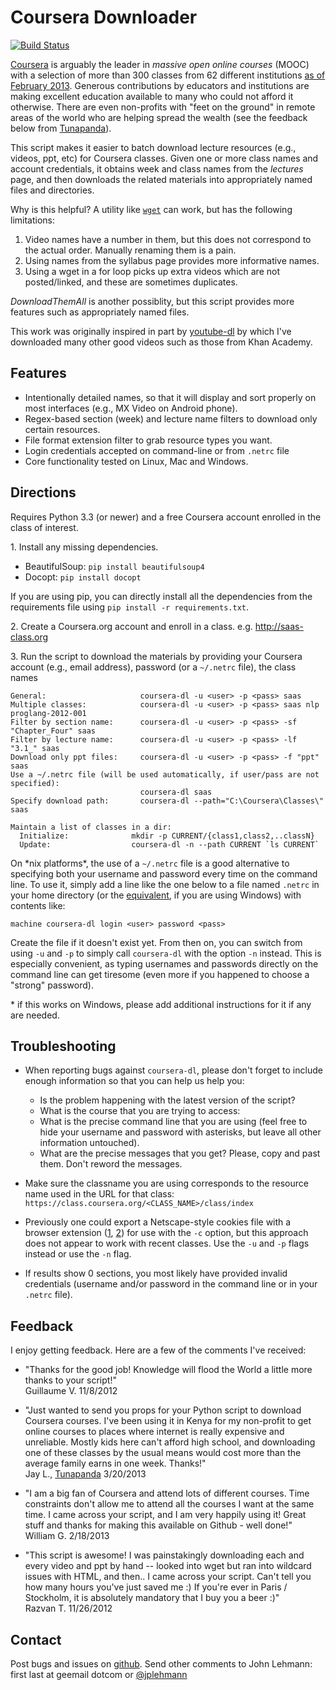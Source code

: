 Coursera Downloader
===================

[![Build Status](https://travis-ci.org/nonsleepr/coursera.png?branch=master)](https://travis-ci.org/nonsleepr/coursera)

[Coursera][1] is arguably the leader in *massive open online courses* (MOOC) 
with a selection of more than 300 classes from 62 different institutions [as of 
February 2013][13]. Generous contributions by educators and institutions are 
making excellent education available to many who could not afford it otherwise. 
There are even non-profits with "feet on the ground" in remote areas of the
world who are helping spread the wealth (see the feedback below from [Tunapanda][14]).

This script makes it easier to batch download lecture resources (e.g., videos, ppt,
etc) for Coursera classes.  Given one or more class names and account credentials, 
it obtains week and class names from the *lectures* page, and then downloads 
the related materials into appropriately named files and directories.

Why is this helpful?  A utility like [`wget`][2] can work, but has the
following limitations:

1. Video names have a number in them, but this does not correspond to the
   actual order.  Manually renaming them is a pain.
2. Using names from the syllabus page provides more informative names.
3. Using a wget in a for loop picks up extra videos which are not
   posted/linked, and these are sometimes duplicates.

*DownloadThemAll* is another possiblity, but this script provides more features such
as appropriately named files.

This work was originally inspired in part by [youtube-dl][3] by which 
I've downloaded many other good videos such as those from Khan Academy.


Features
--------

  * Intentionally detailed names, so that it will display and sort properly
    on most interfaces (e.g., MX Video on Android phone).
  * Regex-based section (week) and lecture name filters to download only
    certain resources.
  * File format extension filter to grab resource types you want.
  * Login credentials accepted on command-line or from `.netrc` file
  * Core functionality tested on Linux, Mac and Windows.


Directions
----------

Requires Python 3.3 (or newer) and a free Coursera account enrolled in
the class of interest.

1\. Install any missing dependencies.

+ BeautifulSoup:
`pip install beautifulsoup4`
+ Docopt:
`pip install docopt`

If you are using pip, you can directly install all the dependencies from the
requirements file using `pip install -r requirements.txt`.

2\. Create a Coursera.org account and enroll in a class.
e.g. http://saas-class.org

3\. Run the script to download the materials by providing your Coursera
account (e.g., email address), password (or a `~/.netrc` file), the class names

    General:                     coursera-dl -u <user> -p <pass> saas
    Multiple classes:            coursera-dl -u <user> -p <pass> saas nlp proglang-2012-001
    Filter by section name:      coursera-dl -u <user> -p <pass> -sf "Chapter_Four" saas
    Filter by lecture name:      coursera-dl -u <user> -p <pass> -lf "3.1_" saas
    Download only ppt files:     coursera-dl -u <user> -p <pass> -f "ppt" saas
    Use a ~/.netrc file (will be used automatically, if user/pass are not specified):
                                 coursera-dl saas
    Specify download path:       coursera-dl --path="C:\Coursera\Classes\" saas
    
    Maintain a list of classes in a dir:
      Initialize:              mkdir -p CURRENT/{class1,class2,..classN}
      Update:                  coursera-dl -n --path CURRENT `ls CURRENT`

On \*nix platforms\*, the use of a `~/.netrc` file is a good alternative to
specifying both your username and password every time on the command
line. To use it, simply add a line like the one below to a file named
`.netrc` in your home directory (or the [equivalent][8], if you are using
Windows) with contents like:

    machine coursera-dl login <user> password <pass>

Create the file if it doesn't exist yet.  From then on, you can switch from
using `-u` and `-p` to simply call `coursera-dl` with the option `-n`
instead.  This is especially convenient, as typing usernames and passwords
directly on the command line can get tiresome (even more if you happened to
choose a "strong" password).

\* if this works on Windows, please add additional instructions for it if
any are needed.

Troubleshooting
---------------

* When reporting bugs against `coursera-dl`, please don't forget to include
  enough information so that you can help us help you:
    * Is the problem happening with the latest version of the script?
    * What is the course that you are trying to access:
    * What is the precise command line that you are using (feel free to hide
      your username and password with asterisks, but leave all other
      information untouched).
    * What are the precise messages that you get? Please, copy and past them.
      Don't reword the messages.

* Make sure the classname you are using corresponds to the resource name used in
  the URL for that class:
    `https://class.coursera.org/<CLASS_NAME>/class/index`

* Previously one could export a Netscape-style cookies file with a browser
  extension ([1][9], [2][10]) for use with the `-c` option, but this
  approach does not appear to work with recent classes. Use the `-u` and
  `-p` flags instead or use the `-n` flag.

* If results show 0 sections, you most likely have provided invalid
  credentials (username and/or password in the command line or in your
  `.netrc` file).


Feedback
--------

I enjoy getting feedback. Here are a few of the comments I've received:

* "Thanks for the good job! Knowledge will flood the World a little more thanks
  to your script!"
  <br>Guillaume V. 11/8/2012
  
* "Just wanted to send you props for your Python script to download Coursera
  courses. I've been using it in Kenya for my non-profit to get online courses
  to places where internet is really expensive and unreliable. Mostly kids here
  can't afford high school, and downloading one of these classes by the usual
  means would cost more than the average family earns in one week. Thanks!"
  <br>Jay L., [Tunapanda][14] 3/20/2013

  
* "I am a big fan of Coursera and attend lots of different courses. Time
  constraints don't allow me to attend all the courses I want at the same time.
  I came across your script, and I am very happily using it!  Great stuff and
  thanks for making this available on Github - well done!"
  <br>William G.  2/18/2013
  
* "This script is awesome! I was painstakingly downloading each and every video
  and ppt by hand -- looked into wget but ran into wildcard issues with HTML,
  and then.. I came across your script.  Can't tell you how many hours you've
  just saved me :) If you're ever in Paris / Stockholm, it is absolutely
  mandatory that I buy you a beer :)"
  <br>Razvan T. 11/26/2012


Contact
-------

Post bugs and issues on [github][11]. Send other comments to John Lehmann:
first last at geemail dotcom or [@jplehmann][12]

[1]: https://www.coursera.org
[2]: http://sourceforge.net/projects/gnuwin32/files/wget/1.11.4-1/wget-1.11.4-1-setup.exe
[3]: https://rg3.github.com/youtube-dl
[4]: http://www.crummy.com/software/BeautifulSoup/bs3
[5]: http://www.crummy.com/software/BeautifulSoup
[6]: http://pypi.python.org/pypi/argparse
[7]: http://pypi.python.org/pypi/setuptools
[8]: http://stackoverflow.com/a/6031266/962311
[9]: https://chrome.google.com/webstore/detail/lopabhfecdfhgogdbojmaicoicjekelh
[10]: https://addons.mozilla.org/en-US/firefox/addon/export-cookies
[11]: https://github.com/jplehmann/coursera/issues
[12]: https://twitter.com/jplehmann
[13]: http://techcrunch.com/2013/02/20/coursera-adds-29-schools-90-courses-and-4-new-languages-to-its-online-learning-platform
[14]: http://www.tunapanda.org
